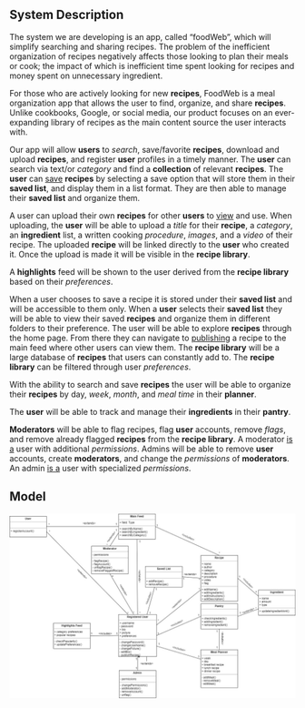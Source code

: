 ## System Description

The system we are developing is an app, called “foodWeb”, which will simplify searching and sharing recipes. 
The problem of the inefficient organization of recipes negatively affects those looking to plan their meals or cook;
the impact of which is inefficient time spent looking for recipes and money spent on unnecessary ingredient.

For those who are actively looking for new **recipes**, FoodWeb is a meal organization app that allows the user to find, 
organize, and share **recipes**. Unlike cookbooks, Google, or social media, our product focuses on an ever-expanding library 
of recipes as the main content source the user interacts with.

Our app will allow **users** to *search*, save/favorite **recipes**, download and upload **recipes**, and register **user** profiles in a timely manner. 
The **user** can search via text/or *category* and find a **collection** of relevant **recipes**. 
The **user** can <u>save</u> **recipes** by selecting a save option that will store them in their **saved list**, and display them in a list format. 
They are then able to manage their **saved list** and organize them.

A user can upload their own **recipes** for other **users** to <u>view</u> and use. 
When uploading, the **user** will be able to upload a *title* for their **recipe**, a *category*, an **ingredient** list, a written cooking *procedure*, *images*, and a *video* of their recipe.
The uploaded **recipe** will be linked directly to the **user** who created it. 
Once the upload is made it will be visible in the **recipe library**.

A **highlights** feed will be shown to the user derived from the **recipe library** based on their *preferences*.

When a user chooses to save a recipe it is stored under their **saved list** and will be accessible to them only. 
When a **user** selects their **saved list** they will be able to view their saved **recipes** and organize them in different folders to their preference.
The user will be able to explore **recipes** through the home page. From there they can navigate to <u>publishing</u> a recipe to the main feed where other users can view them. 
The **recipe library** will be a large database of **recipes** that users can constantly add to.
The **recipe library** can be filtered through user *preferences*.

With the ability to search and save **recipes** the user will be able to organize their **recipes** by day, *week*, *month*, and *meal time* in their **planner**.

The **user** will be able to track and manage their **ingredients** in their **pantry**.

**Moderators** will be able to flag recipes, flag **user** accounts, remove *flags*, and remove already flagged **recipes** from the **recipe library**.
A moderator <u>is a</u> user with additional *permissions*.
Admins will be able to remove **user** accounts, create **moderators**, and change the *permissions* of **moderators**.
An admin <u>is a</u> user with specialized *permissions*.

## Model
![Class Diagram](Sketches&Diagrams\foodWeb_UML_Class_Diagram.jpg)

